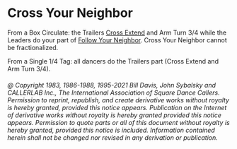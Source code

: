 
# Cross Your Neighbor

From a Box Circulate: the Trailers [Cross Extend](cross_extend.md)
and Arm Turn 3/4 while the Leaders do your part of
[Follow Your Neighbor](../plus/follow_your_neighbor.md).
Cross Your Neighbor cannot be fractionalized.

From a Single 1/4 Tag: all dancers do the Trailers part
(Cross Extend and Arm Turn 3/4).

###### @ Copyright 1983, 1986-1988, 1995-2021 Bill Davis, John Sybalsky and CALLERLAB Inc., The International Association of Square Dance Callers. Permission to reprint, republish, and create derivative works without royalty is hereby granted, provided this notice appears. Publication on the Internet of derivative works without royalty is hereby granted provided this notice appears. Permission to quote parts or all of this document without royalty is hereby granted, provided this notice is included. Information contained herein shall not be changed nor revised in any derivation or publication.
